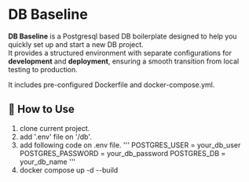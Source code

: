# DB Baseline

**DB Baseline** is a Postgresql based DB boilerplate designed to help you quickly set up and start a new DB project.  
It provides a structured environment with separate configurations for **development** and **deployment**, ensuring a smooth transition from local testing to production.

It includes pre-configured Dockerfile and docker-compose.yml.

## 📌 How to Use

1. clone current project.
2. add '.env' file on '/db'.
3. add following code on .env file.
'''
POSTGRES_USER = your_db_user
POSTGRES_PASSWORD = your_db_password
POSTGRES_DB = your_db_name
'''
4. docker compose up -d --build